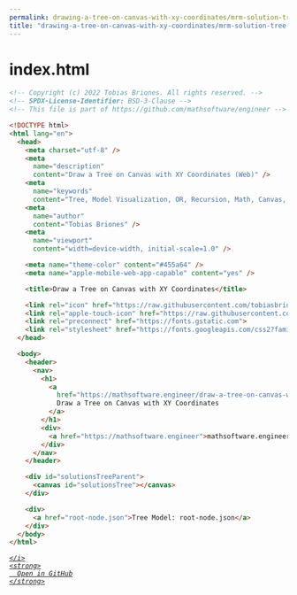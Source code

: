 ```yaml
---
permalink: drawing-a-tree-on-canvas-with-xy-coordinates/mrm-solution-tree---ep/src/index.html.html
title: "drawing-a-tree-on-canvas-with-xy-coordinates/mrm-solution-tree---ep/src/index.html"
---
```


# index.html
```html
<!-- Copyright (c) 2022 Tobias Briones. All rights reserved. -->
<!-- SPDX-License-Identifier: BSD-3-Clause -->
<!-- This file is part of https://github.com/mathsoftware/engineer -->

<!DOCTYPE html>
<html lang="en">
  <head>
    <meta charset="utf-8" />
    <meta
      name="description"
      content="Draw a Tree on Canvas with XY Coordinates (Web)" />
    <meta
      name="keywords"
      content="Tree, Model Visualization, OR, Recursion, Math, Canvas, HTML" />
    <meta
      name="author"
      content="Tobias Briones" />
    <meta
      name="viewport"
      content="width=device-width, initial-scale=1.0" />

    <meta name="theme-color" content="#455a64" />
    <meta name="apple-mobile-web-app-capable" content="yes" />

    <title>Draw a Tree on Canvas with XY Coordinates</title>

    <link rel="icon" href="https://raw.githubusercontent.com/tobiasbriones/mathsoftware.engineer/static/logos/mathswe/mathswe-small.png" type="image/png" />
    <link rel="apple-touch-icon" href="https://raw.githubusercontent.com/tobiasbriones/mathsoftware.engineer/static/logos/mathswe/mathswe-small.png" />
    <link rel="preconnect" href="https://fonts.gstatic.com">
    <link rel="stylesheet" href="https://fonts.googleapis.com/css2?family=Poppins&display=swap">
  </head>

  <body>
    <header>
      <nav>
        <h1>
          <a
            href="https://mathsoftware.engineer/draw-a-tree-on-canvas-with-xy-coordinates">
            Draw a Tree on Canvas with XY Coordinates
          </a>
        </h1>
        <div>
          <a href="https://mathsoftware.engineer">mathsoftware.engineer</a>
        </div>
      </nav>
    </header>

    <div id="solutionsTreeParent">
      <canvas id="solutionsTree"></canvas>
    </div>

    <div>
      <a href="root-node.json">Tree Model: root-node.json</a>
    </div>
  </body>
</html>

```
<div class="social open-gh-btn my-4">
  <a class="btn btn-github" href="https://github.com/tobiasbriones/test-blog-deploy/tree/main/mathswe/representation/repsymo/2dp/mrm/feat/drawing-a-tree-on-canvas-with-xy-coordinates/mrm-solution-tree---ep/src/index.html" target="_blank">
    <i class="fab fa-github">
      
    </i>
    <strong>
      Open in GitHub
    </strong>
  </a>
</div>